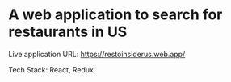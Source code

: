 # A web application to search for restaurants in US

Live application URL: https://restoinsiderus.web.app/

Tech Stack: React, Redux
